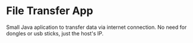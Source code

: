 # File Transfer App

Small Java aplication to transfer data via internet connection. No need for dongles or usb sticks, just the host's IP.
